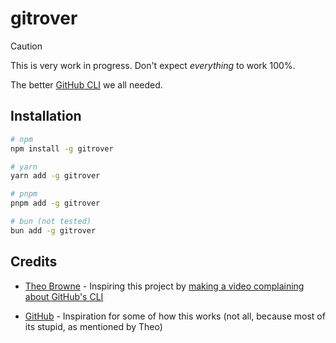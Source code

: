 # gitrover

> [!CAUTION]
> This is very work in progress. Don't expect _everything_ to work 100%.

The better [GitHub CLI](https://github.com/cli/cli) we all needed.

## Installation

```bash
# npm
npm install -g gitrover

# yarn
yarn add -g gitrover

# pnpm
pnpm add -g gitrover

# bun (not tested)
bun add -g gitrover
```

## Credits

- [Theo Browne](https://github.com/t3dotgg) - Inspiring this project by [making a video complaining about GitHub's CLI](https://www.youtube.com/live/qUo1cvLzOCA?t=14547&si=w5TBpboP7vS8caJj)

- [GitHub](https://github.com) - Inspiration for some of how this works (not all, because most of its stupid, as mentioned by Theo)

